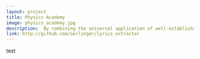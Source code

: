 ```yaml
---
layout: project
title: Physics Academy
image: physics_academy.jpg
description:  By combining the universal application of well-established learning platforms with the dynamic and portable nature of virtual physics simulations, Physics Academy seeks to build next-generation educational technologies to benefit the worldwide student community.
link: http://github.com/aerlinger/lyrics_extractor
---
```


test
